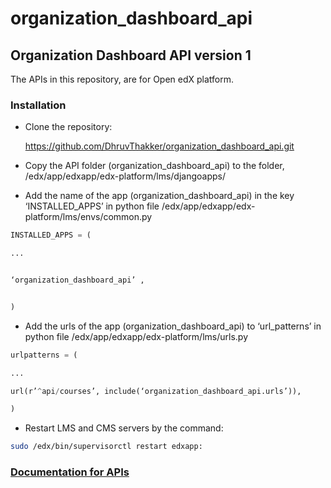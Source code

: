 # organization_dashboard_api

## Organization Dashboard API version 1

The APIs in this repository, are for Open edX platform.

### Installation

* Clone the repository:

  https://github.com/DhruvThakker/organization_dashboard_api.git

* Copy the API folder (organization_dashboard_api) to the folder, /edx/app/edxapp/edx-platform/lms/djangoapps/

* Add the name of the app (organization_dashboard_api) in the key ‘INSTALLED_APPS’ in python file /edx/app/edxapp/edx-platform/lms/envs/common.py

```python
INSTALLED_APPS = (

...


‘organization_dashboard_api’ ,


)
```

* Add the urls of the app (organization_dashboard_api) to ‘url_patterns’ in python file /edx/app/edxapp/edx-platform/lms/urls.py

```python
urlpatterns = (

...

url(r’^api/courses’, include(‘organization_dashboard_api.urls’)),

)
```

* Restart LMS and CMS servers by the command:
```bash
sudo /edx/bin/supervisorctl restart edxapp:
```


### [Documentation for APIs](https://github.com/DhruvThakker/organization_dashboard_api/wiki)
